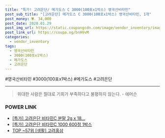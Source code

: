 ```yaml
--- 
title: "특가! 고려은단/ 메가도스 C 3000(100포x1박스) 영국산비타민" 
post_sub_title: "[고려은단] 메가도스 C 3000(100포x1박스) 영국산비타민, 1개" 
post_money: ₩. 34,000 
post_date: 2020.01.29 
post_img_url: https://static.coupangcdn.com/image/vendor_inventory/images/2017/02/28/13/3/2385752a-9ad4-4ad9-9b69-8cfcfd98e749.jpg 
post_link_url: https://coupa.ng/bnHVvM 
categories: 
  - vendor_inventory 
tags: 
  - 영국산비타민 
  - 3000(100포x1박스) 
  - 메가도스 
  - 고려은단 
--- 
```

  #영국산비타민 #3000(100포x1박스) #메가도스 #고려은단 
<hr> 

> 위대한 사람은 절대로 기회가 부족하다고 불평하지 않는다. - 에머슨 


### POWER LINK

* <a href="https://blog.naver.com/santokki14/221789592405" target="_blank">[특가] 고려은단 비타민C 분말 2g x 18...</a>
* <a href="https://blog.naver.com/sakai111/221788962864" target="_blank">[특가] 고려은단 비타민C 1000 600정 1박스</a>
* <a href="https://blog.naver.com/fasyy4321/221778671759" target="_blank"> TOP ~57위 [생활] 고려홍삼</a>
